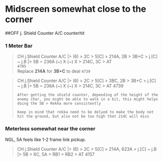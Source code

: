 # Midscreen somewhat close to the corner

##OFF j. Shield Counter A/C counterhit

### 1 Meter Bar

> CH j.Shield Counter A/C |> (6) > 2C > 5[C] > 214A, 2B > 3B+C > j.[C] ~ j.B |> 5B ~ 236A (~) X (~) X > 214C, 3C > AT \
> `4705` \
> Replace **214A** for **3B+C** to deal `4739` 
 
[comment]: <> (#### 1 Moonskill)

> CH j.Shield Counter A/C |> (6) > 2C > 5[C] > 3BC, 2B > 3B+C > j.[C] ~ j.B |> 5B ~ 236A (~) X (~) X > 214C, 3C > AT 4739
> 
> ```text
> After getting the shield counter, depending of the height of the enemy char, you might be able to walk in a bit, this might helps doing the 5B > Rekka more consistently 
>
> Keep in mind that rekka need to be delyed to make the body not hit the ground, but also not be too high that 214C will miss
> ```

### Meterless somewhat near the corner
NGL, 5A feels like 1-2 frame link pickup.
> CH j.Shield Counter A/C |> (6) > 2C > 5[C] > 214A, 623A > j.[C] ~ j.B |> 5B > 6C, 5A > RB1 > RB2 > AT 4157